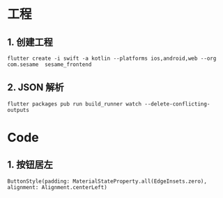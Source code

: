 # 工程
## 1. 创建工程

```shell
flutter create -i swift -a kotlin --platforms ios,android,web --org com.sesame  sesame_frontend
```

## 2. JSON 解析
```shell
flutter packages pub run build_runner watch --delete-conflicting-outputs
```

# Code
## 1. 按钮居左

```text
ButtonStyle(padding: MaterialStateProperty.all(EdgeInsets.zero), alignment: Alignment.centerLeft)
```